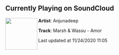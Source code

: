 ## Currently Playing on SoundCloud

[<img align="left" width="100" src="https://i1.sndcdn.com/artworks-NQRTAnfwSdMeUjyH-iEd6YA-t50x50.jpg">](https://soundcloud.com/anjunadeep/marsh-wassu-amor-1)

**Artist**: Anjunadeep 

**Track**: Marsh & Wassu - Amor

Last updated at 11/24/2020 11:05
